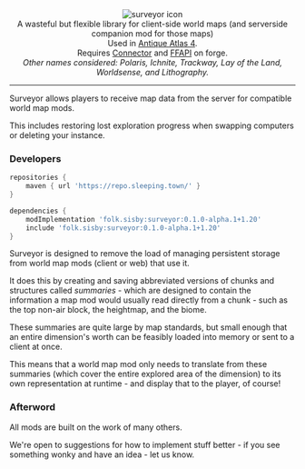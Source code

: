 <!--suppress HtmlDeprecatedTag, XmlDeprecatedElement -->
<center>
<img alt="surveyor icon" src="https://raw.githubusercontent.com/sisby-folk/surveyor/1.20/src/main/resources/assets/surveyor/icon.png"><br/>
A wasteful but flexible library for client-side world maps (and serverside companion mod for those maps) <br/>
Used in <a href="https://modrinth.com/mod/antique-atlas-4">Antique Atlas 4</a>.<br/>
Requires <a href="https://modrinth.com/mod/connector">Connector</a> and <a href="https://modrinth.com/mod/forgified-fabric-api">FFAPI</a> on forge.<br/>
<i>Other names considered: Polaris, Ichnite, Trackway, Lay of the Land, Worldsense, and Lithography.</i>
</center>

---

Surveyor allows players to receive map data from the server for compatible world map mods.

This includes restoring lost exploration progress when swapping computers or deleting your instance.

### Developers

```groovy
repositories {
    maven { url 'https://repo.sleeping.town/' }
}

dependencies {
    modImplementation 'folk.sisby:surveyor:0.1.0-alpha.1+1.20'
    include 'folk.sisby:surveyor:0.1.0-alpha.1+1.20'
}
```

Surveyor is designed to remove the load of managing persistent storage from world map mods (client or web) that use it.

It does this by creating and saving abbreviated versions of chunks and structures called *summaries* - which are designed to contain the information a map mod would usually read directly from a chunk - such as the top non-air block, the heightmap, and the biome.

These summaries are quite large by map standards, but small enough that an entire dimension's worth can be feasibly loaded into memory or sent to a client at once.

This means that a world map mod only needs to translate from these summaries (which cover the entire explored area of the dimension) to its own representation at runtime - and display that to the player, of course!

### Afterword

All mods are built on the work of many others.

We're open to suggestions for how to implement stuff better - if you see something wonky and have an idea - let us know.
